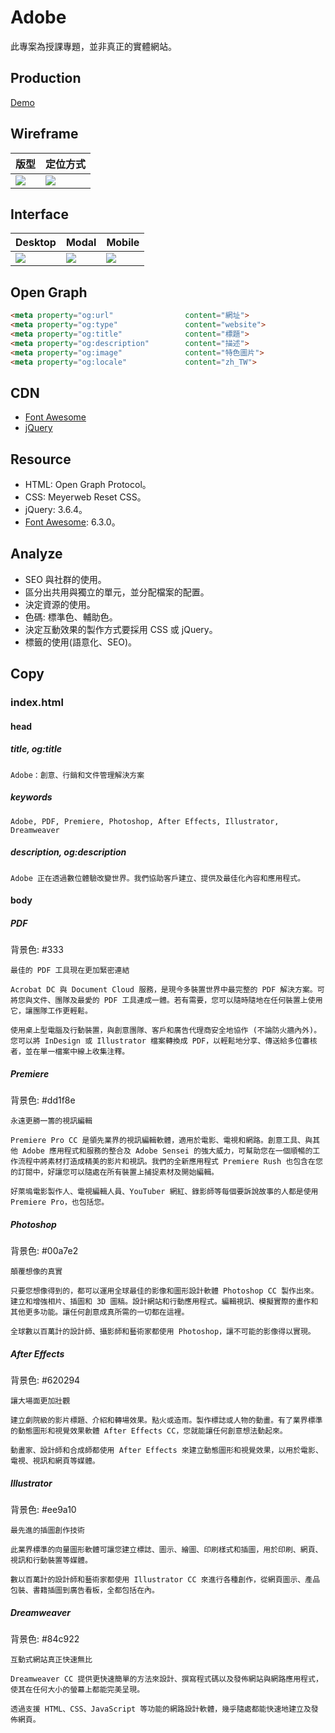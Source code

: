 # Adobe
此專案為授課專題，並非真正的實體網站。

## Production
[Demo](https://demo.f2e.idv.tw/adobe)

## Wireframe
| 版型 | 定位方式 |
| - | - |
| <img src="https://awayh.github.io/Web_practice_adobe_plan/images/wireframe1.png"> | <img src="https://awayh.github.io/Web_practice_adobe_plan/images/wireframe2.png"> |

## Interface
| Desktop | Modal | Mobile |
| - | - | - |
| <img src="https://awayh.github.io/Web_practice_adobe_plan/images/interface1.png"> | <img src="https://awayh.github.io/Web_practice_adobe_plan/images/interface2.png"> | <img src="https://awayh.github.io/Web_practice_adobe_plan/images/interface3.png">

## Open Graph
```html
<meta property="og:url"                content="網址">
<meta property="og:type"               content="website">
<meta property="og:title"              content="標題">
<meta property="og:description"        content="描述">
<meta property="og:image"              content="特色圖片">
<meta property="og:locale"             content="zh_TW">
```

## CDN
- [Font Awesome](https://cdnjs.com/libraries/font-awesome)
- [jQuery](https://cdnjs.com/libraries/jquery)

## Resource
- HTML: Open Graph Protocol。
- CSS: Meyerweb Reset CSS。
- jQuery: 3.6.4。
- [Font Awesome](https://fontawesome.com/icons): 6.3.0。

## Analyze
- SEO 與社群的使用。
- 區分出共用與獨立的單元，並分配檔案的配置。
- 決定資源的使用。
- 色碼: 標準色、輔助色。
- 決定互動效果的製作方式要採用 CSS 或 jQuery。
- 標籤的使用(語意化、SEO)。

## Copy

### index.html

#### head

##### title, og:title
```text
Adobe：創意、行銷和文件管理解決方案
```

##### keywords
```text
Adobe, PDF, Premiere, Photoshop, After Effects, Illustrator, Dreamweaver
```

##### description, og:description
```text
Adobe 正在透過數位體驗改變世界。我們協助客戶建立、提供及最佳化內容和應用程式。
```

#### body

##### PDF

背景色: #333

```text
最佳的 PDF 工具現在更加緊密連結
```

```text
Acrobat DC 與 Document Cloud 服務，是現今多裝置世界中最完整的 PDF 解決方案。可將您與文件、團隊及最愛的 PDF 工具連成一體。若有需要，您可以隨時隨地在任何裝置上使用它，讓團隊工作更輕鬆。

使用桌上型電腦及行動裝置，與創意團隊、客戶和廣告代理商安全地協作 (不論防火牆內外)。您可以將 InDesign 或 Illustrator 檔案轉換成 PDF，以輕鬆地分享、傳送給多位審核者，並在單一檔案中線上收集注釋。
```

##### Premiere

背景色: #dd1f8e

```text
永遠更勝一籌的視訊編輯
```

```text
Premiere Pro CC 是領先業界的視訊編輯軟體，適用於電影、電視和網路。創意工具、與其他 Adobe 應用程式和服務的整合及 Adobe Sensei 的強大威力，可幫助您在一個順暢的工作流程中將素材打造成精美的影片和視訊。我們的全新應用程式 Premiere Rush 也包含在您的訂閱中，好讓您可以隨處在所有裝置上捕捉素材及開始編輯。

好萊塢電影製作人、電視編輯人員、YouTuber 網紅、錄影師等每個要訴說故事的人都是使用 Premiere Pro，也包括您。
```

##### Photoshop

背景色: #00a7e2

```text
顛覆想像的真實
```

```text
只要您想像得到的，都可以運用全球最佳的影像和圖形設計軟體 Photoshop CC 製作出來。建立和增強相片、插圖和 3D 圖稿。設計網站和行動應用程式。編輯視訊、模擬實際的畫作和其他更多功能。讓任何創意成真所需的一切都在這裡。

全球數以百萬計的設計師、攝影師和藝術家都使用 Photoshop，讓不可能的影像得以實現。
```

##### After Effects

背景色: #620294

```text
讓大場面更加壯觀
```

```text
建立劇院級的影片標題、介紹和轉場效果。點火或造雨。製作標誌或人物的動畫。有了業界標準的動態圖形和視覺效果軟體 After Effects CC，您就能讓任何創意想法動起來。

動畫家、設計師和合成師都使用 After Effects 來建立動態圖形和視覺效果，以用於電影、電視、視訊和網頁等媒體。
```

##### Illustrator

背景色: #ee9a10

```text
最先進的插圖創作技術
```

```text
此業界標準的向量圖形軟體可讓您建立標誌、圖示、繪圖、印刷樣式和插圖，用於印刷、網頁、視訊和行動裝置等媒體。

數以百萬計的設計師和藝術家都使用 Illustrator CC 來進行各種創作，從網頁圖示、產品包裝、書籍插圖到廣告看板，全都包括在內。
```

##### Dreamweaver

背景色: #84c922

```text
互動式網站真正快速無比
```

```text
Dreamweaver CC 提供更快速簡單的方法來設計、撰寫程式碼以及發佈網站與網路應用程式，使其在任何大小的螢幕上都能完美呈現。

透過支援 HTML、CSS、JavaScript 等功能的網路設計軟體，幾乎隨處都能快速地建立及發佈網頁。
```